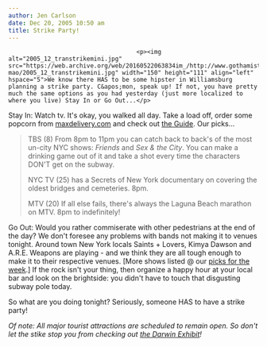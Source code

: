 ```yaml
---
author: Jen Carlson
date: Dec 20, 2005 10:50 am
title: Strike Party!
---
```


	
										<p><img alt="2005_12_transtrikemini.jpg" src="https://web.archive.org/web/20160522063834im_/http://www.gothamist.com/attachments/tien mao/2005_12_transtrikemini.jpg" width="150" height="111" align="left" hspace="5">We know there HAS to be some hipster in Williamsburg planning a strike party. C&apos;mon, speak up! If not, you have pretty much the same options as you had yesterday (just more localized to where you live) Stay In or Go Out...</p>

<p>Stay In: Watch tv. It&apos;s okay, you walked all day. Take a load off, order some popcorn from <a href="https://web.archive.org/web/20160522063834/http://www.gothamist.com/archives/2005/11/29/maxdeliverycom_1.php">maxdelivery.com</a> and check out <a href="https://web.archive.org/web/20160522063834/http://online.tvguide.com/listings/?rnd=705.5475">the Guide</a>. Our picks...</p>

<blockquote>TBS (8) From 8pm to 11pm you can catch back to back&apos;s of the most un-city NYC shows: <em>Friends</em> and <em>Sex &amp; the City</em>. You can make a drinking game out of it and take a shot every time the characters DON&apos;T get on the subway. 

<p>NYC TV (25) has a Secrets of New York documentary on covering the oldest bridges and cemeteries. 8pm.</p>

<p>MTV (20) If all else fails, there&apos;s always the Laguna Beach marathon on MTV. 8pm to indefinitely!</p></blockquote><p></p>

<p>Go Out: Would you rather commiserate with other pedestrians at the end of the day? We don&apos;t foresee any problems with bands not making it to venues tonight. Around town New York locals Saints + Lovers, Kimya Dawson and A.R.E. Weapons are playing - and we think they are all tough enough to make it to their respective venues. [More shows listed @ our <a href="https://web.archive.org/web/20160522063834/http://www.gothamist.com/archives/2005/12/19/the_pitas_weekl_1.php">picks for the week</a>.] If the rock isn&apos;t your thing, then organize a happy hour at your local bar and look on the brightside: you didn&apos;t have to touch that disgusting subway pole today.  </p>

<p>So what are you doing tonight? Seriously, someone HAS to have a strike party!</p>

<p><em>Of note: All major tourist attractions are scheduled to remain open. So don&apos;t let the stike stop you from checking out <a href="https://web.archive.org/web/20160522063834/http://www.gothamist.com/archives/2005/12/15/darwin.php">the Darwin Exhibit</a>!</em></p>					
										
									
				